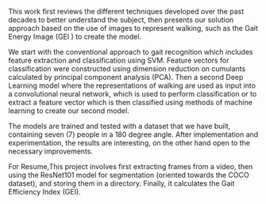 
This work first reviews the different techniques developed over the past decades to better understand the subject, then presents our solution approach based on the use of images to represent walking, such as the Gait Energy Image (GEI ) to create the model.

We start with the conventional approach to gait recognition which includes feature extraction and classification using SVM. Feature vectors for classification were constructed using dimension reduction on cumulants calculated by principal component analysis (PCA). Then a second Deep Learning model where the representations of walking are used as input into a convolutional neural network, which is used to perform classification or to extract a feature vector which is then classified using methods of machine learning to create our second model.

The models are trained and tested with a dataset that we have built, containing seven (7) people in a 180 degree angle.
After implementation and experimentation, the results are interesting, on the other hand open to the necessary improvements. 

For Resume,This project involves first extracting frames from a video, then using the ResNet101 model for segmentation (oriented towards the COCO dataset), and storing them in a directory. Finally, it calculates the Gait Efficiency Index (GEI).

